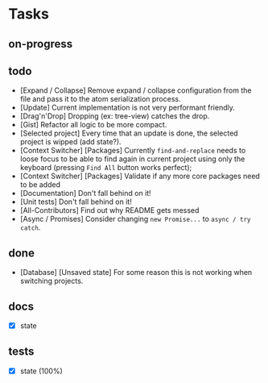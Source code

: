 # Tasks

## on-progress

## todo

- [Expand / Collapse] Remove expand / collapse configuration from the file and pass it to the atom serialization process.
- [Update] Current implementation is not very performant friendly.
- [Drag'n'Drop] Dropping (ex: tree-view) catches the drop.
- [Gist] Refactor all logic to be more compact.
- [Selected project] Every time that an update is done, the selected project is wipped (add state?).
- [Context Switcher] [Packages] Currently `find-and-replace` needs to loose focus to be able to find again in current project using only the keyboard (pressing `Find All` button works perfect);
- [Context Switcher] [Packages] Validate if any more core packages need to be added
- [Documentation] Don't fall behind on it!
- [Unit tests] Don't fall behind on it!
- [All-Contributors] Find out why README gets messed
- [Async / Promises] Consider changing `new Promise...` to `async / try catch`.

## done

- [Database] [Unsaved state] For some reason this is not working when switching projects.

## docs

- [x] state

## tests

- [x] state (100%)
